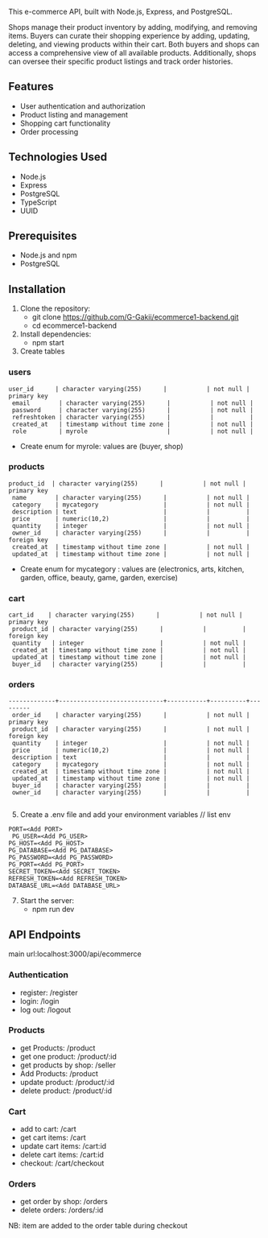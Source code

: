 This e-commerce API, built with Node.js, Express, and PostgreSQL. 

Shops manage their product inventory by adding, modifying, and removing items. Buyers can curate their shopping experience by adding, updating, deleting, and viewing products within their cart. Both buyers and shops can access a comprehensive view of all available products. Additionally, shops can oversee their specific product listings and track order histories.

## Features

- User authentication and authorization
- Product listing and management
- Shopping cart functionality
- Order processing

## Technologies Used

- Node.js
- Express
- PostgreSQL
- TypeScript
- UUID

## Prerequisites

- Node.js and npm
- PostgreSQL

## Installation

1. Clone the repository:
   - git clone https://github.com/G-Gakii/ecommerce1-backend.git
   - cd ecommerce1-backend
2. Install dependencies:
   - npm start
3. Create tables

### users
```
user_id      | character varying(255)      |           | not null | primary key
 email        | character varying(255)      |           | not null | 
 password     | character varying(255)      |           | not null | 
 refreshtoken | character varying(255)      |           |          | 
 created_at   | timestamp without time zone |           | not null | 
 role         | myrole                      |           | not null | 
```
- Create enum for myrole: values  are (buyer, shop)
### products
```
product_id  | character varying(255)      |           | not null | primary key
 name        | character varying(255)      |           | not null | 
 category    | mycategory                  |           | not null | 
 description | text                        |           |          | 
 price       | numeric(10,2)               |           |          | 
 quantity    | integer                     |           | not null | 
 owner_id    | character varying(255)      |           |          | foreign key
 created_at  | timestamp without time zone |           | not null | 
 updated_at  | timestamp without time zone |           | not null | 
```
- Create enum for mycategory : values  are (electronics, arts, kitchen, garden, office, beauty, game, garden, exercise)
### cart
```
cart_id    | character varying(255)      |           | not null | primary key
 product_id | character varying(255)      |           |          | foreign key
 quantity   | integer                     |           | not null | 
 created_at | timestamp without time zone |           | not null | 
 updated_at | timestamp without time zone |           | not null | 
 buyer_id   | character varying(255)      |           |          | 
```
### orders
```
-------------+-----------------------------+-----------+----------+---------
 order_id    | character varying(255)      |           | not null | primary key
 product_id  | character varying(255)      |           | not null | foreign key
 quantity    | integer                     |           | not null | 
 price       | numeric(10,2)               |           | not null | 
 description | text                        |           |          | 
 category    | mycategory                  |           | not null | 
 created_at  | timestamp without time zone |           | not null | 
 updated_at  | timestamp without time zone |           | not null | 
 buyer_id    | character varying(255)      |           |          | 
 owner_id    | character varying(255)      |           |          | 


```
5. Create a .env file and add your environment variables
   // list env
```
PORT=<Add PORT>
 PG_USER=<Add PG_USER>
PG_HOST=<Add PG_HOST>
PG_DATABASE=<Add PG_DATABASE>
PG_PASSWORD=<Add PG_PASSWORD>
PG_PORT=<Add PG_PORT>
SECRET_TOKEN=<Add SECRET_TOKEN>
REFRESH_TOKEN=<Add REFRESH_TOKEN>
DATABASE_URL=<Add DATABASE_URL>
```
   
7. Start the server:
   - npm run dev

## API Endpoints

main url:localhost:3000/api/ecommerce

### Authentication

- register: /register
- login: /login
- log out: /logout

### Products

- get Products: /product
- get one product: /product/:id
- get products by shop: /seller
- Add Products: /product
- update product: /product/:id
- delete product: /product/:id

### Cart

- add to cart: /cart
- get cart items: /cart
- update cart items: /cart:id
- delete cart items: /cart:id
- checkout: /cart/checkout

### Orders

- get order by shop: /orders
- delete orders: /orders/:id

NB: item are added to the order table during checkout
